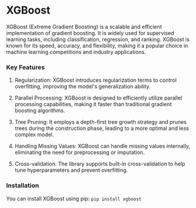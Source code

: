 # XGBoost
XGBoost (Extreme Gradient Boosting) is a scalable and efficient implementation of gradient boosting. It is widely used for supervised learning tasks, including classification, regression, and ranking. XGBoost is known for its speed, accuracy, and flexibility, making it a popular choice in machine learning competitions and industry applications.

### Key Features
1. Regularization: XGBoost introduces regularization terms to control overfitting, improving the model's generalization ability.

2. Parallel Processing: XGBoost is designed to efficiently utilize parallel processing capabilities, making it faster than traditional gradient boosting algorithms.

3. Tree Pruning: It employs a depth-first tree growth strategy and prunes trees during the construction phase, leading to a more optimal and less complex model.

4. Handling Missing Values: XGBoost can handle missing values internally, eliminating the need for preprocessing or imputation.

5. Cross-validation: The library supports built-in cross-validation to help tune hyperparameters and prevent overfitting.

### Installation
You can install XGBoost using pip:
`pip install xgboost`

